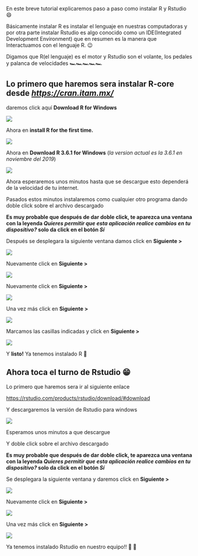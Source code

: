 En este breve tutorial explicaremos paso a paso como instalar R y
Rstudio 😄

Básicamente instalar R es instalar el lenguaje en nuestras computadoras
y por otra parte instalar Rstudio es algo conocido como un
IDE(Integrated Development Environment) que en resumen es la manera que
Interactuamos con el lenguaje R. 😉

Digamos que R(el lenguaje) es el motor y Rstudio son el volante, los
pedales y palanca de velocidades 🏎️🏎️🏎️🏎️🏎️

Lo primero que haremos sera instalar R-core desde *<a href="https://cran.itam.mx/" class="uri">https://cran.itam.mx/</a>*
-------------------------------------------------------------------------------------------------------------------------

daremos click aquí **Download R for Windows**

![](images/Captura%20de%20pantalla%20(23).png)

Ahora en **install R for the first time.**

![](images/Captura%20de%20pantalla%20(28).png)

Ahora en **Download R 3.6.1 for Windows** (*la version actual es la
3.6.1 en noviembre del 2019*)

![](images/Captura%20de%20pantalla%20(22).png)

Ahora esperaremos unos minutos hasta que se descargue esto dependerá de
la velocidad de tu internet.

Pasados estos minutos instalaremos como cualquier otro programa dando
doble click sobre el archivo descargado

**Es muy probable que después de dar doble click, te aparezca una
ventana con la leyenda *Quieres permitir que esta aplicación realice
cambios en tu dispositivo?* solo da click en el botón *Sí***

Después se desplegara la siguiente ventana damos click en **Siguiente
\>**

![](images/Captura%20de%20pantalla%20(15).png)

Nuevamente click en **Siguiente \>**

![](images/Captura%20de%20pantalla%20(16).png)

Nuevamente click en **Siguiente \>**

![](images/Captura%20de%20pantalla%20(17).png)

Una vez más click en **Siguiente \>**

![](images/Captura%20de%20pantalla%20(20).png)

Marcamos las casillas indicadas y click en **Siguiente \>**

![](images/Captura%20de%20pantalla%20(21).png)

Y **listo!** Ya tenemos instalado R 🥳

Ahora toca el turno de Rstudio 😁
--------------------------------

Lo primero que haremos sera ir al siguiente enlace

<a href="https://rstudio.com/products/rstudio/download/#download" class="uri">https://rstudio.com/products/rstudio/download/#download</a>

Y descargaremos la versión de Rstudio para windows

![](images/Captura%20de%20pantalla%20(27).png)

Esperamos unos minutos a que descargue

Y doble click sobre el archivo descargado

**Es muy probable que después de dar doble click, te aparezca una
ventana con la leyenda *Quieres permitir que esta aplicación realice
cambios en tu dispositivo?* solo da click en el botón *Sí***

Se desplegara la siguiente ventana y daremos click en **Siguiente \>**

![](images/Captura%20de%20pantalla%20(24).png)

Nuevamente click en **Siguiente \>**

![](images/Captura%20de%20pantalla%20(25).png)

Una vez más click en **Siguiente \>**

![](images/Captura%20de%20pantalla%20(26).png)

Ya tenemos instalado Rstudio en nuestro equipo!! 🥳 🥳
